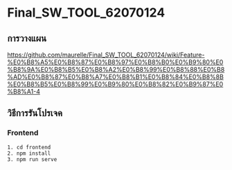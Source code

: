 # Final_SW_TOOL_62070124



## การวางแผน
https://github.com/maurelle/Final_SW_TOOL_62070124/wiki/Feature-%E0%B8%A5%E0%B8%87%E0%B8%97%E0%B8%B0%E0%B9%80%E0%B8%9A%E0%B8%B5%E0%B8%A2%E0%B8%99%E0%B8%88%E0%B8%AD%E0%B8%87%E0%B8%A7%E0%B8%B1%E0%B8%84%E0%B8%8B%E0%B8%B5%E0%B8%99%E0%B9%80%E0%B8%82%E0%B9%87%E0%B8%A1-4

## วิธีการรันโปรเจค
### Frontend
```
1. cd frontend
2. npm install
3. npm run serve
```
